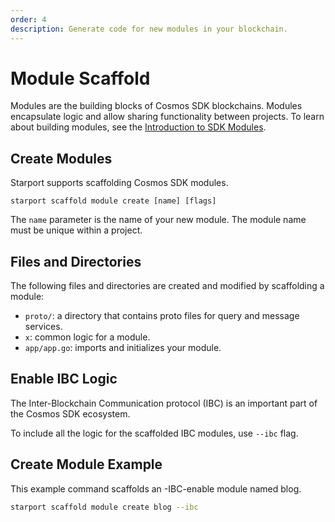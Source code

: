 ```yaml
---
order: 4
description: Generate code for new modules in your blockchain.
---
```


# Module Scaffold

Modules are the building blocks of Cosmos SDK blockchains. Modules encapsulate logic and allow sharing functionality between projects. To learn about building modules, see the [Introduction to SDK Modules](https://docs.cosmos.network/master/building-modules/index.html).

## Create Modules

Starport supports scaffolding Cosmos SDK modules.

```
starport scaffold module create [name] [flags]
```

The `name` parameter is the name of your new module. The module name must be unique within a project.

## Files and Directories

The following files and directories are created and modified by scaffolding a module:

- `proto/`: a directory that contains proto files for query and message services.
- `x`: common logic for a module.
- `app/app.go`: imports and initializes your module.

## Enable IBC Logic

The Inter-Blockchain Communication protocol (IBC) is an important part of the Cosmos SDK ecosystem.

To include all the logic for the scaffolded IBC modules, use `--ibc` flag.

## Create Module Example

This example command scaffolds an -IBC-enable module named blog.

```bash
starport scaffold module create blog --ibc
```

